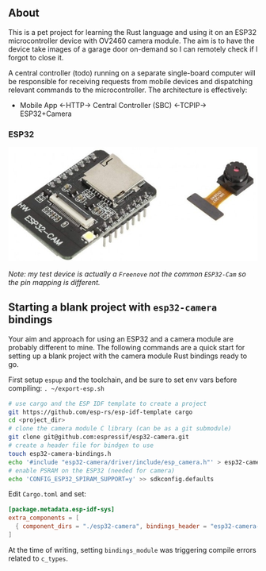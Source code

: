 ## About

This is a pet project for learning the Rust language and using it on an ESP32 microcontroller device with OV2460 camera module.
The aim is to have the device take images of a garage door on-demand so I can remotely check if I forgot to close it.

A central controller (todo) running on a separate single-board computer will be responsible for receiving requests
from mobile devices and dispatching relevant commands to the microcontroller. The architecture is effectively:

- Mobile App <-HTTP-> Central Controller (SBC) <-TCPIP-> ESP32+Camera

### ESP32

![ESP32-Cam](./static/readme-esp32-cam.jpg)

_Note: my test device is actually a `Freenove` not the common `ESP32-Cam` so the pin mapping is different._

## Starting a blank project with `esp32-camera` bindings

Your aim and approach for using an ESP32 and a camera module are probably different to mine.
The following commands are a quick start for setting up a blank project with the camera module Rust bindings ready to go.

First setup `espup` and the toolchain, and be sure to set env vars before compiling:
`. ~/export-esp.sh`

```sh
# use cargo and the ESP IDF template to create a project
git https://github.com/esp-rs/esp-idf-template cargo
cd <project_dir>
# clone the camera module C library (can be as a git submodule)
git clone git@github.com:espressif/esp32-camera.git
# create a header file for bindgen to use
touch esp32-camera-bindings.h
echo '#include "esp32-camera/driver/include/esp_camera.h"' > esp32-camera-bindings.h
# enable PSRAM on the ESP32 (needed for camera)
echo 'CONFIG_ESP32_SPIRAM_SUPPORT=y' >> sdkconfig.defaults
```

Edit `Cargo.toml` and set:

```toml
[package.metadata.esp-idf-sys]
extra_components = [
  { component_dirs = "./esp32-camera", bindings_header = "esp32-camera-bindings.h" }
]
```

At the time of writing, setting `bindings_module` was triggering compile errors related to `c_types`.
